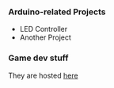 ### Arduino-related Projects
* LED Controller
* Another Project


### Game dev stuff

They are hosted [here](https://epus69.itch.io/)
